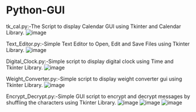 # Python-GUI

tk_cal.py:-The Script to display Calendar GUI using Tkinter and Calendar Library.
![image](https://user-images.githubusercontent.com/42490741/119562587-219b5600-bdc4-11eb-9d10-313bfc388a29.png)


Text_Editor.py:-Simple Text Editor to Open, Edit and Save Files using Tkinter Library.
![image](https://user-images.githubusercontent.com/42490741/119803098-c456f000-befc-11eb-81e5-0e82d401e314.png)

Digital_Clock.py:-Simple script to display digital clock using Time and Tkinter Library.
![image](https://user-images.githubusercontent.com/42490741/120032887-7b945980-c018-11eb-9867-63f6997b52b1.png)

Weight_Converter.py:-Simple script to display weight converter gui using Tkinter Library.
![image](https://user-images.githubusercontent.com/42490741/120118751-b978b580-c1b1-11eb-941b-9809749ff8e0.png)

Encrypt_Decrypt.py:-Simple GUI script to encrypt and decrypt messages by shuffling the characters using Tkinter Library.
![image](https://user-images.githubusercontent.com/42490741/120384280-94b44780-c343-11eb-8e80-aa5dc7a42403.png) ![image](https://user-images.githubusercontent.com/42490741/120384615-02f90a00-c344-11eb-83e9-a3f29ba46f36.png) ![image](https://user-images.githubusercontent.com/42490741/120384773-3a67b680-c344-11eb-8d23-9804a41d9b48.png)







